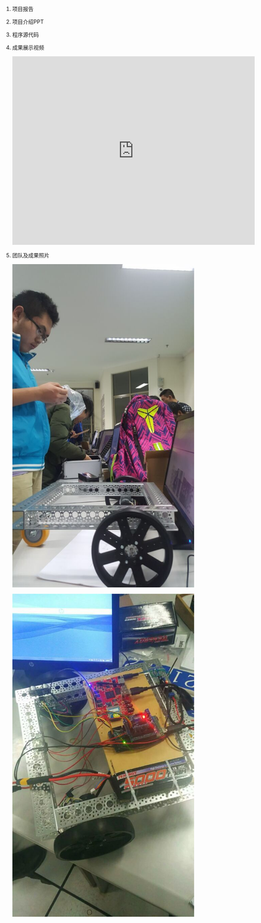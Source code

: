 1. 项目报告
2. 项目介绍PPT
3. 程序源代码
3. 成果展示视频
	
	<iframe frameborder="0" width="640" height="498" src="https://v.qq.com/iframe/player.html?vid=g0362ff7weg&tiny=0&auto=0" allowfullscreen></iframe>
	
4. 团队及成果照片

	![](1.jpg)

	![](2.jpg)